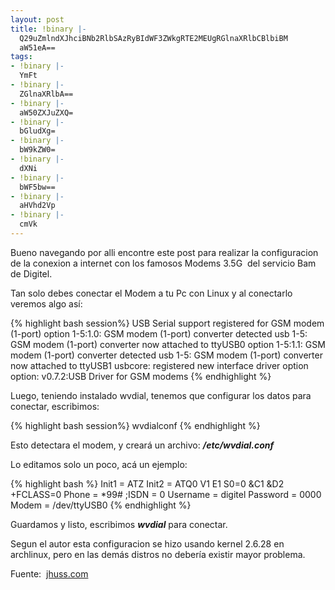 ```yaml
---
layout: post
title: !binary |-
  Q29uZmlndXJhciBNb2RlbSAzRyBIdWF3ZWkgRTE2MEUgRGlnaXRlbCBlbiBM
  aW51eA==
tags:
- !binary |-
  YmFt
- !binary |-
  ZGlnaXRlbA==
- !binary |-
  aW50ZXJuZXQ=
- !binary |-
  bGludXg=
- !binary |-
  bW9kZW0=
- !binary |-
  dXNi
- !binary |-
  bWF5bw==
- !binary |-
  aHVhd2Vp
- !binary |-
  cmVk
---
```

Bueno navegando por alli encontre este post para realizar la configuracion de la conexion a internet con los famosos Modems 3.5G  del servicio Bam de Digitel.

Tan solo debes conectar el Modem a tu Pc con Linux y al conectarlo veremos algo así:

{% highlight bash session%}
USB Serial support registered for GSM modem (1-port)
option 1-5:1.0: GSM modem (1-port) converter detected
usb 1-5: GSM modem (1-port) converter now attached to ttyUSB0
option 1-5:1.1: GSM modem (1-port) converter detected
usb 1-5: GSM modem (1-port) converter now attached to ttyUSB1
usbcore: registered new interface driver option
option: v0.7.2:USB Driver for GSM modems
{% endhighlight %}

Luego, teniendo instalado wvdial, tenemos que configurar los datos para conectar, escribimos:

{% highlight bash session%}
wvdialconf
{% endhighlight %}

Esto detectara el modem, y creará un archivo: <strong><em>/etc/wvdial.conf</em></strong>

Lo editamos solo un poco, acá un ejemplo:

{% highlight bash %}
Init1 = ATZ
Init2 = ATQ0 V1 E1 S0=0 &amp;C1 &amp;D2 +FCLASS=0
Phone = *99#
;ISDN = 0
Username = digitel
Password = 0000
Modem = /dev/ttyUSB0
{% endhighlight %}

Guardamos y listo, escribimos <strong><em>wvdial</em></strong> para conectar.

Segun el autor esta configuracion se hizo usando kernel 2.6.28 en archlinux, pero en las demás distros no debería existir mayor problema.

Fuente:  <a href="http://jhuss.com/2009/03/31/digitel-3g-con-huawei-e160e/" target="_blank">jhuss.com</a>
